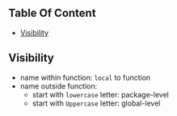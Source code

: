<!-- START doctoc generated TOC please keep comment here to allow auto update -->
<!-- DON'T EDIT THIS SECTION, INSTEAD RE-RUN doctoc TO UPDATE -->
## Table Of Content

- [Visibility](#visibility)

<!-- END doctoc generated TOC please keep comment here to allow auto update -->

## Visibility
- name within function: `local` to function
- name outside function:
  - start with `lowercase` letter: package-level
  - start with `Uppercase` letter: global-level